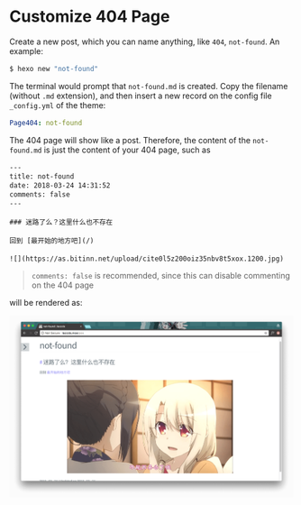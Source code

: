 # Customize 404 Page

Create a new post, which you can name anything, like `404`, `not-found`. An example:

```bash
$ hexo new "not-found"
```

The terminal would prompt that `not-found.md` is created. Copy the filename (without `.md` extension), and then insert a new record on the config file `_config.yml` of the theme:

```yml
Page404: not-found
```

The 404 page will show like a post. Therefore, the content of the `not-found.md` is just the content of your 404 page, such as

```
---
title: not-found
date: 2018-03-24 14:31:52
comments: false
---

### 迷路了么？这里什么也不存在

回到 [最开始的地方吧](/)

![](https://as.bitinn.net/upload/cite0l5z200oiz35nbv8t5xox.1200.jpg)

```

> `comments: false` is recommended, since this can disable commenting on the 404 page

will be rendered as:

![](../404_page.png)
